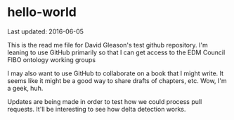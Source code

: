 # hello-world
Last updated: 2016-06-05

This is the read me file for David Gleason's test github repository.
I'm leaning to use GitHub primarily so that I can get access to the EDM Council FIBO ontology working groups

I may also want to use GitHub to collaborate on a book that I might write.  It seems like it might be a good way to share drafts of chapters, etc.  Wow, I'm a geek, huh.

Updates are being made in order to test how we could process pull requests.
It'll be interesting to see how delta detection works.
